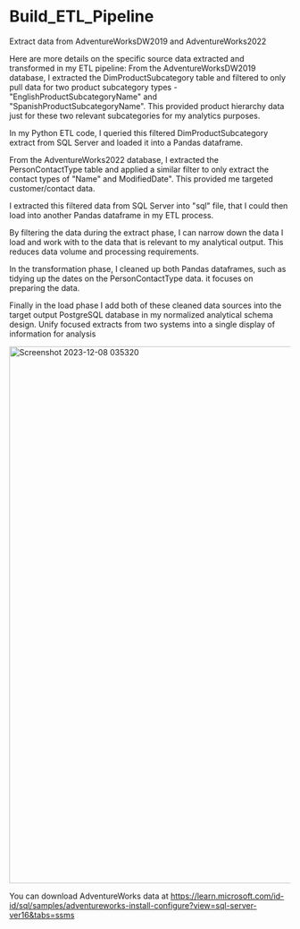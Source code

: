 # Build_ETL_Pipeline

Extract data from AdventureWorksDW2019 and AdventureWorks2022

Here are more details on the specific source data extracted and transformed in my ETL pipeline: From the AdventureWorksDW2019 database, I extracted the DimProductSubcategory table and filtered to only pull data for two product subcategory types - "EnglishProductSubcategoryName" and "SpanishProductSubcategoryName". This provided product hierarchy data just for these two relevant subcategories for my analytics purposes.

In my Python ETL code, I queried this filtered DimProductSubcategory extract from SQL Server and loaded it into a Pandas dataframe.

From the AdventureWorks2022 database, I extracted the PersonContactType table and applied a similar filter to only extract the contact types of "Name" and ModifiedDate". This provided me targeted customer/contact data.

I extracted this filtered data from SQL Server into "sql" file, that I could then load into another Pandas dataframe in my ETL process.

By filtering the data during the extract phase, I can narrow down the data I load and work with to the data that is relevant to my analytical output. This reduces data volume and processing requirements.

In the transformation phase, I cleaned up both Pandas dataframes, such as tidying up the dates on the PersonContactType data. it focuses on preparing the data.

Finally in the load phase I add both of these cleaned data sources into the target output PostgreSQL database in my normalized analytical schema design. Unify focused extracts from two systems into a single display of information for analysis

<img width="960" alt="Screenshot 2023-12-08 035320" src="https://github.com/saifulanwar30/Build_ETL_Pipeline/assets/117976868/ed8d824f-fd4f-464b-bbca-239f8082ca14">

You can download AdventureWorks data at 
https://learn.microsoft.com/id-id/sql/samples/adventureworks-install-configure?view=sql-server-ver16&tabs=ssms

